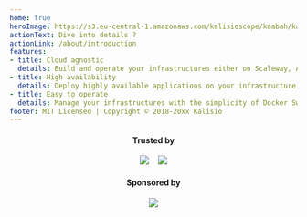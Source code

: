 ```yaml
---
home: true
heroImage: https://s3.eu-central-1.amazonaws.com/kalisioscope/kaabah/kaabah-icon-256x256.png
actionText: Dive into details ?
actionLink: /about/introduction
features:
- title: Cloud agnostic
  details: Build and operate your infrastructures either on Scaleway, AWS and OVH
- title: High availability 
  details: Deploy highly available applications on your infrastructure
- title: Easy to operate
  details: Manage your infrastructures with the simplicity of Docker Swarm
footer: MIT Licensed | Copyright © 2018-20xx Kalisio
---
```


<center>
  <h4>Trusted by</h4>
  <a href="https://www.irsn.fr/"><img src="https://s3.eu-central-1.amazonaws.com/kalisioscope/assets/logos/irsn.png"></a>
  &nbsp;&nbsp;
  <a href="https://www.irsn.fr/"><img src="https://s3.eu-central-1.amazonaws.com/kalisioscope/assets/logos/airbus.png"></a>
  <h4>Sponsored by</h4>
  <a href="https://kalisio.com"><img src="https://s3.eu-central-1.amazonaws.com/kalisioscope/kalisio/kalisio-logo-black-256x84.png"></a>
</center>
